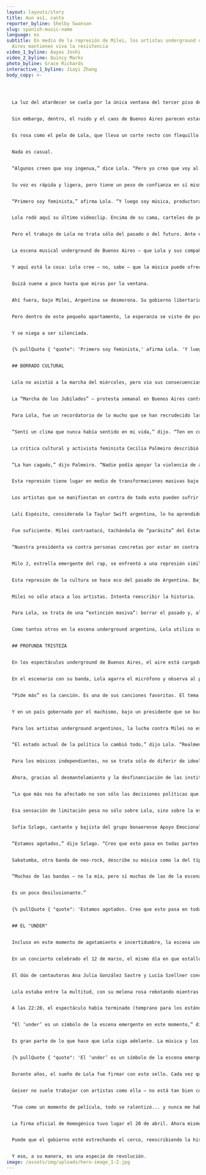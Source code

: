 ```yaml
---
layout: layouts/story
title: Aun así, canto
reporter_byline: Shelby Swanson
slug: spanish-music-name
language: es
subtitle: En medio de la represión de Milei, los artistas underground de Buenos
  Aires mantienen viva la resistencia
video_1_byline: Aayas Joshi
video_2_byline: Quincy Marks
photo_byline: Grace Richards
interactive_1_byline: Jiayi Zhang
body_copy: >-
  



  La luz del atardecer se cuela por la única ventana del tercer piso del apartamento de Lola Tabarovsky en el barrio del Abasto, tiñendo la pequeña habitación del mismo rosa algodón de azúcar que el atardecer en el exterior. Las paredes blancas y agrietadas se desvanecen por momentos, y un zumbido silencioso se eleva desde la calle. 


  Sin embargo, dentro, el ruido y el caos de Buenos Aires parecen estar muy lejos. Su apartamento es un mundo en sí mismo. Y es rosa.


  Es rosa como el pelo de Lola, que lleva un corte recto con flequillo desigual. Sus zapatillas Converse rosas están en una estantería cercana. Su guitarra, que toca como vocalista de su grupo de pop Homogénica, también es rosa y está llena de pegatinas de mariposas.


  Nada es casual.


  “Algunos creen que soy ingenua,” dice Lola. “Pero yo creo que voy al grano.”


  Su voz es rápida y ligera, pero tiene un peso de confianza en sí misma, como si estuviera a medio camino entre contarte un secreto y empezar una revolución. Mira a Celeste Nanfaro, su directora creativa y mejor amiga, que asiente con la cabeza mientras Lola rebusca en una estantería abarrotada de ropa. Hay un vestido rojo de lentejuelas que brilla como una bola de discoteca, una cazadora de cuero de los años 80 agrietada por el paso del tiempo y heredada de su abuelo. Y una camisa de tul rosa, delicada pero desafiante.


  “Primero soy feminista,” afirma Lola. “Y luego soy música, productora, estudiante, mujer... cualquiera de esas cosas. Creo que pongo un sello feminista en todo lo que hago.”


  Lola rodó aquí su último videoclip. Encima de su cama, carteles de películas de los 80 — *Footloose* y *The Breakfast Club* — han sido retocados con Photoshop para incluir los nombres de canciones que su banda aún no ha publicado. Pequeños huevos de Pascua para los fans. El apartamento es un collage de pasados prestados y futuros imaginados, cuidadosamente dispuestos como el lienzo de un artista.


  Pero el trabajo de Lola no trata sólo del pasado o del futuro. Ante el creciente autoritarismo de la Argentina del Presidente Javier Milei, Lola y otros artistas canalizan sus frustraciones en la música.


  La escena musical underground de Buenos Aires — que Lola y sus compañeros llaman “el under” — no es un movimiento masivo y comercial. Es rebelde, antiestablishment y local. No se trata de bandas que llenan estadios, sino de grupos de jóvenes adultos que prosperan en locales íntimos, pequeños clubes y bares de mala muerte donde pueden crear una base de seguidores “boca a boca.” Puede que su alcance no sea masivo, pero su influencia en la cultura local — proporcionando música auténtica y sin filtros que habla directamente de las luchas y frustraciones de hoy en día — es innegable.


  Y aquí está la cosa: Lola cree — no, sabe — que la música puede ofrecer una vía de escape. Que una guitarra rosa, una camisa de tul y un estribillo pop que se puede corear a gritos pueden ser reafirmantes y catárticos a partes iguales.


  Quizá suene a poco hasta que miras por la ventana.


  Ahí fuera, bajo Milei, Argentina se desmorona. Su gobierno libertario ha destripado los programas sociales. Ha recortado drásticamente las subvenciones a la vivienda, la educación y el transporte. Está tomando medidas enérgicas contra los derechos de los artistas. En las calles de Buenos Aires, las protestas se enfrentan ahora a violentas medidas represivas.


  Pero dentro de este pequeño apartamento, la esperanza se viste de purpurina y tacones altos.


  Y se niega a ser silenciada.


  {% pullQuote { "quote": 'Primero soy feminista,' afirma Lola. 'Y luego soy música, productora, estudiante, mujer... cualquiera de esas cosas. Creo que pongo un sello feminista en todo lo que hago.', "attribution": "Lola Tabarovsky", "role": "Música" } %}


  ## BORRADO CULTURAL


  Lola no asistió a la marcha del miércoles, pero vio sus consecuencias. Vive a una manzana del Congreso y, mientras volvía a casa, fue testigo de todo: contenedores en llamas, gente corriendo y pánico en el aire.


  La “Marcha de los Jubilados” — protesta semanal en Buenos Aires contra las medidas de austeridad respaldadas por Milei — se tornó violenta el 12 de marzo. La policía argentina respondió con gases lacrimógenos, balas de goma y cañones de agua. La represión, condenada por la Comisión Interamericana de Derechos Humanos, causó 20 heridos. Una mujer de 87 años sufrió traumatismo craneoencefálico. El fotoperiodista Pablo Grillo resultó gravemente herido y fue hospitalizado tras ser alcanzado por un bote de gas lacrimógeno.


  Para Lola, fue un recordatorio de lo mucho que se han recrudecido las cosas bajo el mandato de Milei.


  “Sentí un clima que nunca había sentido en mi vida,” dijo. “Ten en cuenta que soy una persona que ha ido a marchas desde que tenía 12 años. Es la primera vez que me sentí realmente mal y asustada.”


  La crítica cultural y activista feminista Cecilia Palmeiro describió la violencia como un posible punto de ruptura.


  “La han cagado,” dijo Palmeiro. “Nadie podía apoyar la violencia de ayer. Hay que ser muy cobarde para atacar a gente que apenas puede andar.”


  Esta represión tiene lugar en medio de transformaciones masivas bajo Milei. Sus medidas de austeridad han estabilizado la inflación, pero han sumido a millones de personas en el desempleo y la pobreza. Su gobierno ha atacado a los movimientos sociales, desestimado los derechos del colectivo LGBTQ+ y desmantelado las protecciones contra la violencia de género.


  Los artistas que se manifiestan en contra de todo esto pueden sufrir consecuencias.


  Lali Espósito, considerada la Taylor Swift argentina, lo ha aprendido de primera mano. Feminista y aliada del colectivo LGBTQ+, Espósito nunca ha sido la crítica más ruidosa de Milei. Tras su victoria en las primarias de agosto de 2023, tuiteó: “Qué peligroso, qué triste.”


  Fue suficiente. Milei contraatacó, tachándola de “parásita” del Estado.


  “Nuestra presidenta va contra personas concretas por estar en contra del Gobierno,” dijo Lola, "y lo que pasa es que esta gente ni siquiera está tan en contra del Gobierno. No es que Lali sea la mayor feminista queer... es literalmente sólo una chica.”


  Milo J, estrella emergente del rap, se enfrentó a una represión similar. Cuando planeó un concierto en el antiguo centro de tortura de la junta militar argentina de los años 80, el gobierno de Milei lo impidió, provocando indignación y acusaciones de censura.


  Esta represión de la cultura se hace eco del pasado de Argentina. Bajo la junta militar (1976-1983), los artistas fueron censurados, exiliados o desaparecieron. En la actualidad, el gobierno de Milei practica una forma similar de supresión, restando importancia a las violaciones de los derechos humanos de aquella época. Milei ha recortado la financiación del Banco Nacional de Datos Genéticos, que identifica los restos de las víctimas de la dictadura militar, y ha cerrado la unidad de investigación de desapariciones forzadas de la Comisión Nacional de Identidad.


  Milei no sólo ataca a los artistas. Intenta reescribir la historia.


  Para Lola, se trata de una “extinción masiva”: borrar el pasado y, al mismo tiempo, el poder de los artistas para documentar el presente.


  Como tantos otros en la escena underground argentina, Lola utiliza su música para preservar lo que el gobierno intenta borrar.


  ## PROFUNDA TRISTEZA


  En los espectáculos underground de Buenos Aires, el aire está cargado de humo, sudor y algo más difícil de definir: algo eléctrico. Puede que el gobierno esté tomando medidas enérgicas contra la disidencia pública, pero en estos estrechos locales de “bricolaje,” la resistencia es más fuerte que nunca.


  En el escenario con su banda, Lola agarra el micrófono y observa al público, un mar de caras jóvenes que animan y extienden los brazos.


  “Pide más” es la canción. Es una de sus canciones favoritas. El tema trata de las citas con hombres en el mundo de la música. Pero, en realidad, trata de la arrogancia masculina, esa que lo impregna todo, desde una fiesta en casa hasta los salones del poder. Al final de la canción, Lola se tira al suelo. Grita. El público también grita. Lola ni siquiera se oye a sí misma.


  Y en un país gobernado por el machismo, bajo un presidente que se burla del feminismo, ese tipo de liberación parece radical.


  Para los artistas underground argentinos, la lucha contra Milei no es abstracta, aunque su arte lo sea. Sus políticas han afectado directamente a las artes. En marzo, su administración desreguló el cobro de derechos de autor a través de sociedades de gestión colectiva que apoyan a los artistas con pensiones, ayuda financiera y servicios legales. En agosto, eliminó los derechos de autor de la música en espacios privados como hoteles y fiestas, una medida que, según los críticos, recorta una fuente de ingresos vital para los artistas.


  “El estado actual de la política lo cambió todo,” dijo Lola. “Realmente lo cambió todo.”


  Para los músicos independientes, no se trata sólo de diferir de ideología política: es una cuestión de supervivencia. Antes, los artistas en apuros podían solicitar subvenciones al Fondo Nacional de las Artes o al Ministerio de Cultura, explica Lola.


  Ahora, gracias al desmantelamiento y la desfinanciación de las instituciones culturales públicas por parte de Milei, esos salvavidas no existen.


  “Lo que más nos ha afectado no son sólo las decisiones políticas que ha tomado Milei, sino también que nos afecta la crisis \[económica] como a todo el mundo -como a un profesor, como a todo el mundo- y no tenemos dinero,” dijo Lola. "Y las bandas no pueden hacer nada. Las bandas no pueden planear crear un álbum, montar un gran espectáculo ni hacer nada porque, literalmente, no pueden permitírselo.”


  Esa sensación de limitación pesa no sólo sobre Lola, sino sobre la escena en su conjunto, y muchos músicos underground canalizan su frustración en sus letras.


  Sofía Szlago, cantante y bajista del grupo bonaerense Apoyo Emocional, afirma que la política está afectando a los jóvenes argentinos “muchísimo, incluso emocionalmente.”


  “Estamos agotados,” dijo Szlago. “Creo que esto pasa en todas partes del mundo, pero en Argentina creo que es la primera vez que lo vivimos con una tristeza tan profunda.”


  Sakatumba, otra banda de neo-rock, describe su música como la del típico joven argentino de 23 años, arruinado y preocupado por el futuro. Buenos Vampiros, de Mar del Plata, que debutará este año en Europa, explora la tensión entre la luz y la oscuridad tanto en su sonido como en sus temas. Su canción “Desmotivada” capta los sentimientos de los jóvenes “desmotivados, tristes y aburridos.” El grupo post-punk Mujer Cebra aborda muchos de estos mismos temas en sus letras, dice Lola.


  “Muchas de las bandas — no la mía, pero sí muchas de las de la escena under — on bastante pesimistas,” dijo Lola. "Sus letras tienden a reflejar eso.... Creo que lo peor y más brutal del gobierno de Milei con respecto a la música no es la censura de Lali. Es cómo nos han dejado tan pobres y luchadores que ni siquiera podemos hacer música.


  Es un poco desilusionante.”


  {% pullQuote { "quote": 'Estamos agotados. Creo que esto pasa en todas partes del mundo, pero en Argentina creo que es la primera vez que lo vivimos con una tristeza tan profunda', "attribution": "Sofía Szlago", "role": "Música" } %}


  ## EL "UNDER"


  Incluso en este momento de agotamiento e incertidumbre, la escena underground de Buenos Aires se niega a desvanecerse.


  En un concierto celebrado el 12 de marzo, el mismo día en que estalló la violencia en una protesta pacífica, el Strummer Bar vibró con el movimiento. Más allá de las puertas metálicas adornadas con pegatinas, en un callejón sin pretensiones, las voces se alzaron en un coro colectivo y desafiante. Kill Flora subió al escenario y su música osciló entre melodías suaves y cadenciosas y una energía cruda y abrasiva.


  El dúo de cantautoras Ana Julia González Sastre y Lucía Szellner concibieron el grupo como una forma de catarsis. Algunas de sus canciones son melancólicas y oníricas, subrayadas por un sentimiento de desilusión. Otras son deliberadamente absurdas, y esgrimen la sexualidad femenina como un instrumento contundente destinado tanto a provocar como a divertir. Su canción “Pussy Pancake” — la frase se repite no menos de 20 veces en menos de tres minutos — es un himno a la liberación sexual. Aquella noche, en el Strummer Bar, provocó un frenesí de moshing, headbanging y risas entre jóvenes de ambos sexos.


  Lola estaba entre la multitud, con su melena rosa rebotando mientras bailaba y cantaba. Esa noche no estaba en el escenario, pero no tenía por qué. La música, el movimiento, es más grande que cualquier persona.


  A las 22:20, el espectáculo había terminado (temprano para los estándares de Buenos Aires) y los fans salieron a la húmeda noche, intercambiando cigarrillos y planeando su próximo movimiento. Santino Isnardes, de 17 años, y sus amigos, que acababan de dominar el mosh pit, hablaron del impacto de artistas y espacios como éste.


  “El ‘under’ es un símbolo de la escena emergente en este momento,” dijo Isnardes. "La idea principal es decir lo que está pasando. Decir lo que quieres decir, lo que necesitas decir. Creo que el underground es muy importante ahora mismo... es la voz de mucha gente joven.”


  Es gran parte de lo que hace que Lola siga adelante. La música y los fans, por supuesto, pero también su reciente fichaje por el sello Geiser.


  {% pullQuote { "quote": 'El ‘under’ es un símbolo de la escena emergente en este momento. La idea principal es decir lo que está pasando. Decir lo que quieres decir, lo que necesitas decir. Creo que el underground es muy importante ahora mismo... es la voz de mucha gente joven.', "attribution": "Santino Isnardes", "role": "Melómano" } %}


  Durante años, el sueño de Lola fue firmar con este sello. Cada vez que veía una estrella fugaz o soplaba las velas de su cumpleaños, lo deseaba.


  Geiser no suele trabajar con artistas como ella — no está tan bien conectada y no encaja en su sonido típico — pero la red de contactos de Lola dio sus frutos. Todo surgió durante un gran espectáculo en febrero, al que asistió el equipo de Geiser.


  “Fue como un momento de película, todo se ralentizó... y nunca me había sentido tan presente,” dice de aquella actuación. “Todo estaba donde tenía que estar.”


  La firma oficial de Homogénica tuvo lugar el 20 de abril. Ahora mismo están colaborando con Geiser en su próximo álbum.


  Puede que el gobierno esté estrechando el cerco, reescribiendo la historia y silenciando la disidencia. Pero en los clubes clandestinos, en las paredes pintadas de rosa del tercer piso de Lola y en un coro de voces que gritan letras al vacío, algo más está tomando forma: un registro del presente y un proyecto para el futuro.


  Y eso, a su manera, es una especie de revolución.
image: /assets/img/uploads/hero-image_1-2.jpg
---
```

